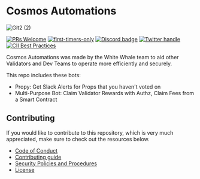 # Cosmos Automations

![Git2 (2)](https://user-images.githubusercontent.com/111542162/230439651-52512bea-76af-468c-ad39-d4692fa831d6.png)

[![PRs Welcome](https://img.shields.io/badge/PRs-welcome-brightgreen.svg?style=flat-square)](https://makeapullrequest.com)
[![first-timers-only](https://img.shields.io/badge/first--timers--only-friendly-blue.svg?style=flat-square)](https://www.firsttimersonly.com/)
[![Discord badge][]][discord invite]
[![Twitter handle][]][twitter badge]
[![CII Best Practices](https://bestpractices.coreinfrastructure.org/projects/6401/badge)](https://bestpractices.coreinfrastructure.org/projects/6401)

[discord invite]: https://discord.com/invite/tSxyyCWgYX
[discord badge]: https://img.shields.io/discord/908044702794801233
[twitter handle]: https://img.shields.io/twitter/follow/WhiteWhaleDefi.svg?style=social&label=Follow
[twitter badge]: https://twitter.com/intent/follow?screen_name=WhiteWhaleDefi

Cosmos Automations was made by the White Whale team to aid other Validators and Dev Teams to operate more efficiently and securely. 

This repo includes these bots:

- Propy: Get Slack Alerts for Props that you haven't voted on
- Multi-Purpose Bot: Claim Validator Rewards with Authz, Claim Fees from a Smart Contract

## Contributing

If you would like to contribute to this repository, which is very much appreciated, make sure to check out the resources below.

- [Code of Conduct](./docs/CODE_OF_CONDUCT.md)
- [Contributing guide](./docs/CONTRIBUTING.md)
- [Security Policies and Procedures](./docs/SECURITY.md)
- [License](./LICENSE)
